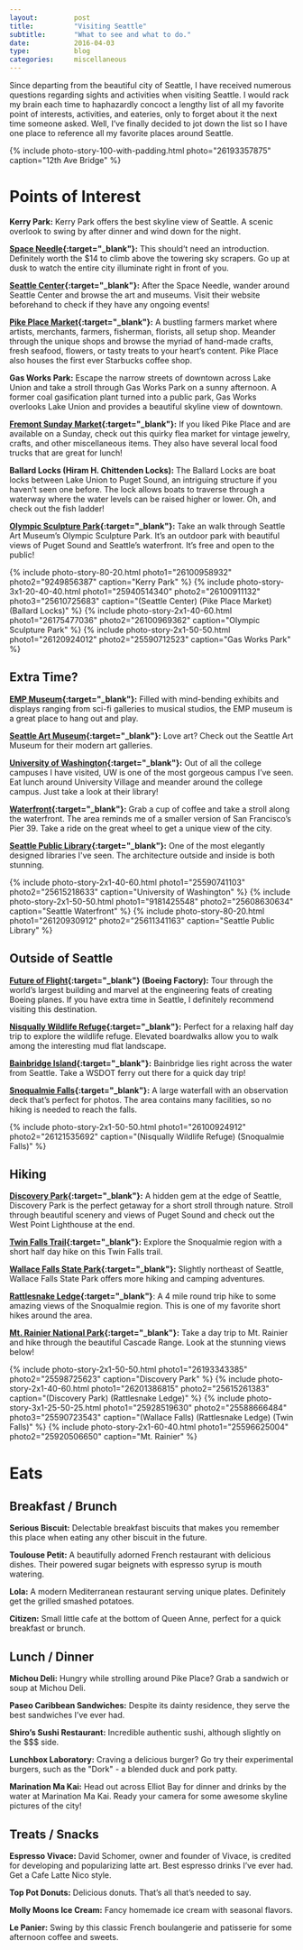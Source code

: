 ```yaml
---
layout:         post
title:          "Visiting Seattle"
subtitle:       "What to see and what to do."
date:           2016-04-03
type:           blog
categories:     miscellaneous
---
```


Since departing from the beautiful city of Seattle, I have received numerous questions regarding sights and activities when visiting Seattle. I would rack my brain each time to haphazardly concoct a lengthy list of all my favorite point of interests, activities, and eateries, only to forget about it the next time someone asked. Well, I’ve finally decided to jot down the list so I have one place to reference all my favorite places around Seattle.

{% include photo-story-100-with-padding.html photo="26193357875" caption="12th Ave Bridge" %}

<div class="img-section-divider"></div>

# **Points of Interest**

**Kerry Park:** Kerry Park offers the best skyline view of Seattle. A scenic overlook to swing by after dinner and wind down for the night. 

**[Space Needle](http://www.spaceneedle.com){:target="_blank"}:** This should’t need an introduction. Definitely worth the $14 to climb above the towering sky scrapers. Go up at dusk to watch the entire city illuminate right in front of you.

**[Seattle Center](http://www.seattlecenter.com){:target="_blank"}:** After the Space Needle, wander around Seattle Center and browse the art and museums. Visit their website beforehand to check if they have any ongoing events!

**[Pike Place Market](http://pikeplacemarket.org){:target="_blank"}:** A bustling farmers market where artists, merchants, farmers, fisherman, florists, all setup shop. Meander through the unique shops and browse the myriad of hand-made crafts, fresh seafood, flowers, or tasty treats to your heart’s content. Pike Place also houses the first ever Starbucks coffee shop.

**Gas Works Park:** Escape the narrow streets of downtown across Lake Union and take a stroll through Gas Works Park on a sunny afternoon. A former coal gasification plant turned into a public park, Gas Works overlooks Lake Union and provides a beautiful skyline view of downtown.

**[Fremont Sunday Market](http://www.fremontmarket.com){:target="_blank"}:** If you liked Pike Place and are available on a Sunday, check out this quirky flea market for vintage jewelry, crafts, and other miscellaneous items. They also have several local food trucks that are great for lunch!

**Ballard Locks (Hiram H. Chittenden Locks):** The Ballard Locks are boat locks between Lake Union to Puget Sound, an intriguing structure if you haven’t seen one before. The lock allows boats to traverse through a waterway where the water levels can be raised higher or lower. Oh, and check out the fish ladder!

**[Olympic Sculpture Park](http://www.seattleartmuseum.org/visit/olympic-sculpture-park){:target="_blank"}:** Take an walk through Seattle Art Museum’s Olympic Sculpture Park. It’s an outdoor park with beautiful views of Puget Sound and Seattle’s waterfront. It’s free and open to the public!

{% include photo-story-80-20.html photo1="26100958932" photo2="9249856387" caption="Kerry Park" %}
{% include photo-story-3x1-20-40-40.html photo1="25940514340" photo2="26100911132" photo3="25610725683" caption="(Seattle Center) (Pike Place Market) (Ballard Locks)" %}
{% include photo-story-2x1-40-60.html photo1="26175477036" photo2="26100969362" caption="Olympic Sculpture Park" %}
{% include photo-story-2x1-50-50.html photo1="26120924012" photo2="25590712523" caption="Gas Works Park" %}

<div class="img-section-divider"></div>

## Extra Time? 

**[EMP Museum](http://www.empmuseum.org/){:target="_blank"}:** Filled with mind-bending exhibits and displays ranging from sci-fi galleries to musical studios, the EMP museum is a great place to hang out and play.

**[Seattle Art Museum](http://www.seattleartmuseum.org/){:target="_blank"}:** Love art? Check out the Seattle Art Museum for their modern art galleries.

**[University of Washington](http://www.washington.edu/){:target="_blank"}:** Out of all the college campuses I have visited, UW is one of the most gorgeous campus I’ve seen. Eat lunch around University Village and meander around the college campus.  Just take a look at their library!

**[Waterfront](http://www.downtownseattle.com/neighborhoods/waterfront/){:target="_blank"}:** Grab a cup of coffee and take a stroll along the waterfront. The area reminds me of a smaller version of San Francisco’s Pier 39.  Take a ride on the great wheel to get a unique view of the city.

**[Seattle Public Library](https://www.spl.org/){:target="_blank"}:** One of the most elegantly designed libraries I've seen.  The architecture outside and inside is both stunning.

{% include photo-story-2x1-40-60.html photo1="25590741103" photo2="25615218633" caption="University of Washington" %}
{% include photo-story-2x1-50-50.html photo1="9181425548" photo2="25608630634" caption="Seattle Waterfront" %}
{% include photo-story-80-20.html photo1="26120930912" photo2="25611341163" caption="Seattle Public Library" %}

<div class="img-section-divider"></div>

## Outside of Seattle 

**[Future of Flight](http://www.futureofflight.org/){:target="_blank"} (Boeing Factory):** Tour through the world’s largest building and marvel at the engineering feats of creating Boeing planes. If you have extra time in Seattle, I definitely recommend visiting this destination.

**[Nisqually Wildlife Refuge](http://www.fws.gov/refuge/Billy_Frank_Jr_Nisqually/){:target="_blank"}:** Perfect for a relaxing half day trip to explore the wildlife refuge. Elevated boardwalks allow you to walk among the interesting mud flat landscape.

**[Bainbridge Island](https://www.bainbridgeisland.com/){:target="_blank"}:** Bainbridge lies right across the water from Seattle. Take a WSDOT ferry out there for a quick day trip!

**[Snoqualmie Falls](http://www.snoqualmiefalls.com/){:target="_blank"}:** A large waterfall with an observation deck that’s perfect for photos. The area contains many facilities, so no hiking is needed to reach the falls.

{% include photo-story-2x1-50-50.html photo1="26100924912" photo2="26121535692" caption="(Nisqually Wildlife Refuge) (Snoqualmie Falls)" %}
<div class="img-section-divider"></div>

## Hiking 

**[Discovery Park](http://www.wta.org/go-hiking/hikes/seattle-magnolia-area-beach-discovery-park){:target="_blank"}:** A hidden gem at the edge of Seattle, Discovery Park is the perfect getaway for a short stroll through nature. Stroll through beautiful scenery and views of Puget Sound and check out the West Point Lighthouse at the end.

**[Twin Falls Trail](http://www.wta.org/go-hiking/hikes/twin-falls-state-park){:target="_blank"}:** Explore the Snoqualmie region with a short half day hike on this Twin Falls trail. 

**[Wallace Falls State Park](http://parks.state.wa.us/289/Wallace-Falls){:target="_blank"}:** Slightly northeast of Seattle, Wallace Falls State Park offers more hiking and camping adventures.

**[Rattlesnake Ledge](http://www.wta.org/go-hiking/hikes/rattle-snake-ledge){:target="_blank"}**: A 4 mile round trip hike to some amazing views of the Snoqualmie region. This is one of my favorite short hikes around the area.

**[Mt. Rainier National Park](https://www.nps.gov/mora/index.htm){:target="_blank"}:** Take a day trip to Mt. Rainier and hike through the beautiful Cascade Range. Look at the stunning views below!

{% include photo-story-2x1-50-50.html photo1="26193343385" photo2="25598725623" caption="Discovery Park" %}
{% include photo-story-2x1-40-60.html photo1="26201386815" photo2="25615261383" caption="(Discovery Park) (Rattlesnake Ledge)" %}
{% include photo-story-3x1-25-50-25.html photo1="25928519630" photo2="25588666484" photo3="25590723543" caption="(Wallace Falls) (Rattlesnake Ledge) (Twin Falls)" %}
{% include photo-story-2x1-60-40.html photo1="25596625004" photo2="25920506650" caption="Mt. Rainier" %}
<div class="img-section-divider"></div>

# **Eats**

## Breakfast / Brunch 

**Serious Biscuit:** Delectable breakfast biscuits that makes you remember this place when eating any other biscuit in the future.

**Toulouse Petit:** A beautifully adorned French restaurant with delicious dishes. Their powered sugar beignets with espresso syrup is mouth watering.

**Lola:** A modern Mediterranean restaurant serving unique plates.  Definitely get the grilled smashed potatoes.

**Citizen:** Small little cafe at the bottom of Queen Anne, perfect for a quick breakfast or brunch.

## Lunch / Dinner 

**Michou Deli:** Hungry while strolling around Pike Place? Grab a sandwich or soup at Michou Deli.

**Paseo Caribbean Sandwiches:** Despite its dainty residence, they serve the best sandwiches I’ve ever had.

**Shiro’s Sushi Restaurant:** Incredible authentic sushi, although slightly on the $$$ side.

**Lunchbox Laboratory:** Craving a delicious burger? Go try their experimental burgers, such as the "Dork" - a blended duck and pork patty.

**Marination Ma Kai:** Head out across Elliot Bay for dinner and drinks by the water at Marination Ma Kai.  Ready your camera for some awesome skyline pictures of the city!

## Treats / Snacks 

**Espresso Vivace:** David Schomer, owner and founder of Vivace, is credited for developing and popularizing latte art. Best espresso drinks I’ve ever had. Get a Cafe Latte Nico style.

**Top Pot Donuts:** Delicious donuts. That’s all that’s needed to say.

**Molly Moons Ice Cream:** Fancy homemade ice cream with seasonal flavors.

**Le Panier:** Swing by this classic French boulangerie and patisserie for some afternoon coffee and sweets.